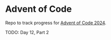 # Advent of Code

Repo to track progress for [Advent of Code 2024](https://adventofcode.com/2024).

TODO: Day 12, Part 2
